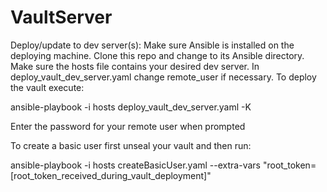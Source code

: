 # VaultServer

Deploy/update to dev server(s):
Make sure Ansible is installed on the deploying machine. 
Clone this repo and change to its Ansible directory. 
Make sure the hosts file contains your desired dev server.
In deploy_vault_dev_server.yaml change remote_user if necessary.
To deploy the vault execute:

ansible-playbook -i hosts deploy_vault_dev_server.yaml -K

Enter the password for your remote user when prompted

To create a basic user first unseal your vault and
then run: 

ansible-playbook -i hosts createBasicUser.yaml --extra-vars "root_token=[root_token_received_during_vault_deployment]"

